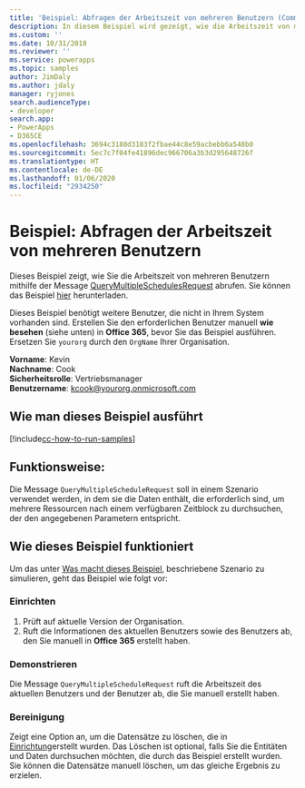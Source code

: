 ```yaml
---
title: 'Beispiel: Abfragen der Arbeitszeit von mehreren Benutzern (Common Data Service) | Microsoft-Dokumentation'
description: In diesem Beispiel wird gezeigt, wie die Arbeitszeit von mehrere Benutzern abgefragt wird
ms.custom: ''
ms.date: 10/31/2018
ms.reviewer: ''
ms.service: powerapps
ms.topic: samples
author: JimDaly
ms.author: jdaly
manager: ryjones
search.audienceType:
- developer
search.app:
- PowerApps
- D365CE
ms.openlocfilehash: 3694c3180d3183f2fbae44c8e59acbebb6a548b0
ms.sourcegitcommit: 5ec7c7f04fe41896dec966706a3b3d295648726f
ms.translationtype: HT
ms.contentlocale: de-DE
ms.lasthandoff: 01/06/2020
ms.locfileid: "2934250"
---
```

# <a name="sample-query-the-working-hours-of-multiple-users"></a>Beispiel: Abfragen der Arbeitszeit von mehreren Benutzern

<!-- https://docs.microsoft.com/dynamics365/customer-engagement/developer/sample-query-working-hours-multiple-users -->

Dieses Beispiel zeigt, wie Sie die Arbeitszeit von mehreren Benutzern mithilfe der Message [QueryMultipleSchedulesRequest](https://docs.microsoft.com/dotnet/api/microsoft.crm.sdk.messages.querymultipleschedulesrequest?view=dynamics-general-ce-9) abrufen. Sie können das Beispiel [hier](https://github.com/Microsoft/PowerApps-Samples/tree/master/cds/orgsvc/C%23) herunterladen.

Dieses Beispiel benötigt weitere Benutzer, die nicht in Ihrem System vorhanden sind. Erstellen Sie den erforderlichen Benutzer manuell **wie besehen** (siehe unten) in **Office 365**, bevor Sie das Beispiel ausführen. Ersetzen Sie `yourorg` durch den `OrgName` Ihrer Organisation.

**Vorname**: Kevin<br/>
**Nachname**: Cook<br/>
**Sicherheitsrolle**: Vertriebsmanager<br/>
**Benutzername**: kcook@yourorg.onmicrosoft.com<br/>

## <a name="how-to-run-this-sample"></a>Wie man dieses Beispiel ausführt

[!include[cc-how-to-run-samples](../../includes/cc-how-to-run-samples.md)]

## <a name="what-this-sample-does"></a>Funktionsweise:

Die Message `QueryMultipleScheduleRequest` soll in einem Szenario verwendet werden, in dem sie die Daten enthält, die erforderlich sind, um mehrere Ressourcen nach einem verfügbaren Zeitblock zu durchsuchen, der den angegebenen Parametern entspricht.

## <a name="how-this-sample-works"></a>Wie dieses Beispiel funktioniert

Um das unter [Was macht dieses Beispiel](#what-this-sample-does), beschriebene Szenario zu simulieren, geht das Beispiel wie folgt vor:

### <a name="setup"></a>Einrichten

1. Prüft auf aktuelle Version der Organisation.
2. Ruft die Informationen des aktuellen Benutzers sowie des Benutzers ab, den Sie manuell in **Office 365** erstellt haben.

### <a name="demonstrate"></a>Demonstrieren

Die Message `QueryMultipleScheduleRequest` ruft die Arbeitszeit des aktuellen Benutzers und der Benutzer ab, die Sie manuell erstellt haben.

### <a name="clean-up"></a>Bereinigung

Zeigt eine Option an, um die Datensätze zu löschen, die in [Einrichtung](#setup)erstellt wurden. Das Löschen ist optional, falls Sie die Entitäten und Daten durchsuchen möchten, die durch das Beispiel erstellt wurden. Sie können die Datensätze manuell löschen, um das gleiche Ergebnis zu erzielen.
